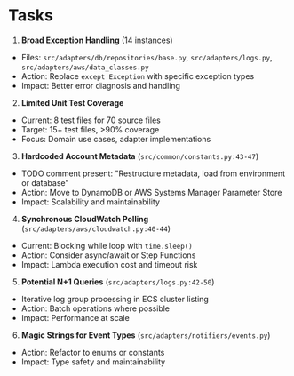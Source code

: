 # Tasks

1. **Broad Exception Handling** (14 instances)

- Files: `src/adapters/db/repositories/base.py`, `src/adapters/logs.py`, `src/adapters/aws/data_classes.py`
- Action: Replace `except Exception` with specific exception types
- Impact: Better error diagnosis and handling

2. **Limited Unit Test Coverage**

- Current: 8 test files for 70 source files
- Target: 15+ test files, >90% coverage
- Focus: Domain use cases, adapter implementations


3. **Hardcoded Account Metadata** (`src/common/constants.py:43-47`)

- TODO comment present: "Restructure metadata, load from environment or database"
- Action: Move to DynamoDB or AWS Systems Manager Parameter Store
- Impact: Scalability and maintainability

4. **Synchronous CloudWatch Polling** (`src/adapters/aws/cloudwatch.py:40-44`)

- Current: Blocking while loop with `time.sleep()`
- Action: Consider async/await or Step Functions
- Impact: Lambda execution cost and timeout risk

5. **Potential N+1 Queries** (`src/adapters/logs.py:42-50`)

- Iterative log group processing in ECS cluster listing
- Action: Batch operations where possible
- Impact: Performance at scale

6. **Magic Strings for Event Types** (`src/adapters/notifiers/events.py`)

- Action: Refactor to enums or constants
- Impact: Type safety and maintainability
